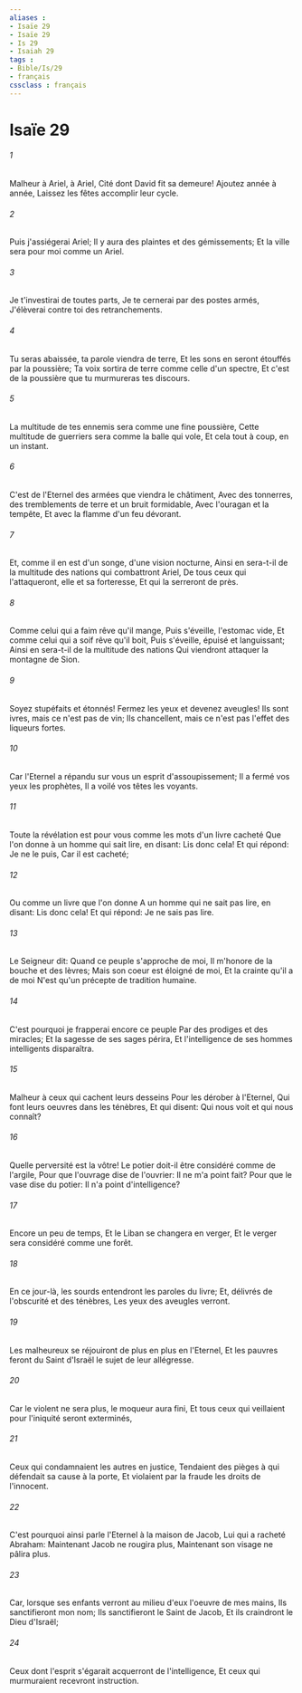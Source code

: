 ```yaml
---
aliases : 
- Isaïe 29
- Isaïe 29
- Is 29
- Isaiah 29
tags : 
- Bible/Is/29
- français
cssclass : français
---
```


# Isaïe 29

###### 1
Malheur à Ariel, à Ariel, Cité dont David fit sa demeure! Ajoutez année à année, Laissez les fêtes accomplir leur cycle.
###### 2
Puis j'assiégerai Ariel; Il y aura des plaintes et des gémissements; Et la ville sera pour moi comme un Ariel.
###### 3
Je t'investirai de toutes parts, Je te cernerai par des postes armés, J'élèverai contre toi des retranchements.
###### 4
Tu seras abaissée, ta parole viendra de terre, Et les sons en seront étouffés par la poussière; Ta voix sortira de terre comme celle d'un spectre, Et c'est de la poussière que tu murmureras tes discours.
###### 5
La multitude de tes ennemis sera comme une fine poussière, Cette multitude de guerriers sera comme la balle qui vole, Et cela tout à coup, en un instant.
###### 6
C'est de l'Eternel des armées que viendra le châtiment, Avec des tonnerres, des tremblements de terre et un bruit formidable, Avec l'ouragan et la tempête, Et avec la flamme d'un feu dévorant.
###### 7
Et, comme il en est d'un songe, d'une vision nocturne, Ainsi en sera-t-il de la multitude des nations qui combattront Ariel, De tous ceux qui l'attaqueront, elle et sa forteresse, Et qui la serreront de près.
###### 8
Comme celui qui a faim rêve qu'il mange, Puis s'éveille, l'estomac vide, Et comme celui qui a soif rêve qu'il boit, Puis s'éveille, épuisé et languissant; Ainsi en sera-t-il de la multitude des nations Qui viendront attaquer la montagne de Sion.
###### 9
Soyez stupéfaits et étonnés! Fermez les yeux et devenez aveugles! Ils sont ivres, mais ce n'est pas de vin; Ils chancellent, mais ce n'est pas l'effet des liqueurs fortes.
###### 10
Car l'Eternel a répandu sur vous un esprit d'assoupissement; Il a fermé vos yeux les prophètes, Il a voilé vos têtes les voyants.
###### 11
Toute la révélation est pour vous comme les mots d'un livre cacheté Que l'on donne à un homme qui sait lire, en disant: Lis donc cela! Et qui répond: Je ne le puis, Car il est cacheté;
###### 12
Ou comme un livre que l'on donne A un homme qui ne sait pas lire, en disant: Lis donc cela! Et qui répond: Je ne sais pas lire.
###### 13
Le Seigneur dit: Quand ce peuple s'approche de moi, Il m'honore de la bouche et des lèvres; Mais son coeur est éloigné de moi, Et la crainte qu'il a de moi N'est qu'un précepte de tradition humaine.
###### 14
C'est pourquoi je frapperai encore ce peuple Par des prodiges et des miracles; Et la sagesse de ses sages périra, Et l'intelligence de ses hommes intelligents disparaîtra.
###### 15
Malheur à ceux qui cachent leurs desseins Pour les dérober à l'Eternel, Qui font leurs oeuvres dans les ténèbres, Et qui disent: Qui nous voit et qui nous connaît?
###### 16
Quelle perversité est la vôtre! Le potier doit-il être considéré comme de l'argile, Pour que l'ouvrage dise de l'ouvrier: Il ne m'a point fait? Pour que le vase dise du potier: Il n'a point d'intelligence?
###### 17
Encore un peu de temps, Et le Liban se changera en verger, Et le verger sera considéré comme une forêt.
###### 18
En ce jour-là, les sourds entendront les paroles du livre; Et, délivrés de l'obscurité et des ténèbres, Les yeux des aveugles verront.
###### 19
Les malheureux se réjouiront de plus en plus en l'Eternel, Et les pauvres feront du Saint d'Israël le sujet de leur allégresse.
###### 20
Car le violent ne sera plus, le moqueur aura fini, Et tous ceux qui veillaient pour l'iniquité seront exterminés,
###### 21
Ceux qui condamnaient les autres en justice, Tendaient des pièges à qui défendait sa cause à la porte, Et violaient par la fraude les droits de l'innocent.
###### 22
C'est pourquoi ainsi parle l'Eternel à la maison de Jacob, Lui qui a racheté Abraham: Maintenant Jacob ne rougira plus, Maintenant son visage ne pâlira plus.
###### 23
Car, lorsque ses enfants verront au milieu d'eux l'oeuvre de mes mains, Ils sanctifieront mon nom; Ils sanctifieront le Saint de Jacob, Et ils craindront le Dieu d'Israël;
###### 24
Ceux dont l'esprit s'égarait acquerront de l'intelligence, Et ceux qui murmuraient recevront instruction.
